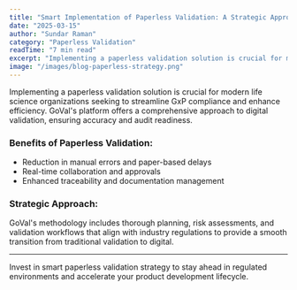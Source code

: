 ```yaml
---
title: "Smart Implementation of Paperless Validation: A Strategic Approach | GoVal"
date: "2025-03-15"
author: "Sundar Raman"
category: "Paperless Validation"
readTime: "7 min read"
excerpt: "Implementing a paperless validation solution is crucial for modern life science organizations seeking to streamline GxP compliance and enhance efficiency."
image: "/images/blog-paperless-strategy.png"
---
```


Implementing a paperless validation solution is crucial for modern life science organizations seeking to streamline GxP compliance and enhance efficiency. GoVal's platform offers a comprehensive approach to digital validation, ensuring accuracy and audit readiness.

### Benefits of Paperless Validation:

- Reduction in manual errors and paper-based delays  
- Real-time collaboration and approvals  
- Enhanced traceability and documentation management  

### Strategic Approach:

GoVal's methodology includes thorough planning, risk assessments, and validation workflows that align with industry regulations to provide a smooth transition from traditional validation to digital.

---

Invest in smart paperless validation strategy to stay ahead in regulated environments and accelerate your product development lifecycle.
